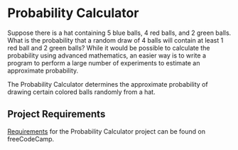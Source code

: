 # Probability Calculator
Suppose there is a hat containing 5 blue balls, 4 red balls, and 2 green
balls. What is the probability that a random draw of 4 balls will
contain at least 1 red ball and 2 green balls? While it would be
possible to calculate the probability using advanced mathematics, an
easier way is to write a program to perform a large number of
experiments to estimate an approximate probability.

The Probability Calculator determines the approximate probability of
drawing certain colored balls randomly from a hat.


## Project Requirements
[Requirements][1] for the Probability Calculator project can be found on
freeCodeCamp.

[1]: <https://www.freecodecamp.org/learn/scientific-computing-with-python/scientific-computing-with-python-projects/probability-calculator>
